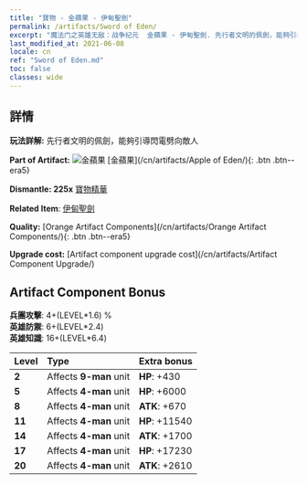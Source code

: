 ```yaml
---
title: "寶物 - 金蘋果 - 伊甸聖劍"
permalink: /artifacts/Sword of Eden/
excerpt: "魔法门之英雄无敌：战争纪元  金蘋果 - 伊甸聖劍. 先行者文明的佩劍，能夠引導閃電劈向敵人"
last_modified_at: 2021-06-08
locale: cn
ref: "Sword of Eden.md"
toc: false
classes: wide
---
```




## 詳情

 **玩法詳解:** 先行者文明的佩劍，能夠引導閃電劈向敵人

 **Part of Artifact:** ![金蘋果](/images/t/icon_artifact_49.png) [金蘋果](/cn/artifacts/Apple of Eden/){: .btn .btn--era5}

 **Dismantle: 225x** [寶物精華](/cn/Items/con_905/)

 **Related Item**: [伊甸聖劍](/cn/Items/art_185/)

 **Quality:** [Orange Artifact Components](/cn/artifacts/Orange Artifact Components/){: .btn .btn--era5}

 **Upgrade cost:** [Artifact component upgrade cost](/cn/artifacts/Artifact Component Upgrade/)

## Artifact Component Bonus

  **兵團攻擊**: 4+(LEVEL\*1.6) %<br/>**英雄防禦**: 6+(LEVEL\*2.4)<br/>**英雄知識**: 16+(LEVEL\*6.4)

  |  Level  | Type |    Extra bonus  | 
  |:--------|:-----|:----------------| 
  | **2** | Affects **9-man** unit | **HP**: +430 | 
  | **5** | Affects **4-man** unit | **HP**: +6000 | 
  | **8** | Affects **4-man** unit | **ATK**: +670 | 
  | **11** | Affects **4-man** unit | **HP**: +11540 | 
  | **14** | Affects **4-man** unit | **ATK**: +1700 | 
  | **17** | Affects **4-man** unit | **HP**: +17230 | 
  | **20** | Affects **4-man** unit | **ATK**: +2610 | 
